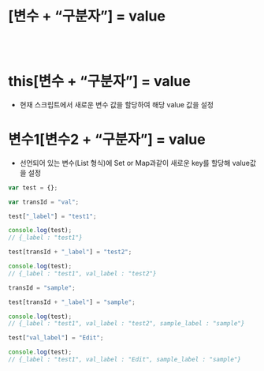 # [변수 + “구분자”] = value
<br>
<br>

# this[변수 + “구분자”] = value

- 현재 스크립트에서 새로운 변수 값을 할당하여 해당 value 값을 설정

# 변수1[변수2 + “구분자”] = value

- 선언되어 있는 변수(List 형식)에 Set or Map과같이 새로운 key를 할당해 value값을 설정

```jsx
var test = {};

var transId = "val";

test["_label"] = "test1";

console.log(test);
// {_label : "test1"}

test[transId + "_label"] = "test2";

console.log(test);
// {_label : "test1", val_label : "test2"}

transId = "sample";

test[transId + "_label"] = "sample";

console.log(test);
// {_label : "test1", val_label : "test2", sample_label : "sample"}

test["val_label"] = "Edit";

console.log(test);
// {_label : "test1", val_label : "Edit", sample_label : "sample"}
```